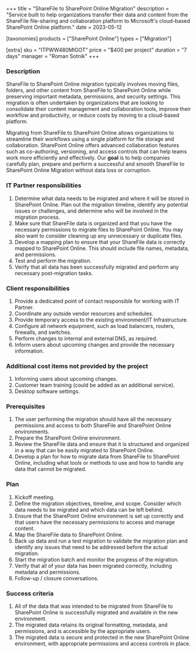 +++
title = "ShareFile to SharePoint Online Migration"
description = "Service built to help organizations transfer their data and content from the ShareFile file-sharing and collaboration platform to Microsoft's cloud-based SharePoint Online platform."
date = 2023-05-12

[taxonomies]
products = ["SharePoint Online"]
types = ["Migration"]

[extra]
sku = "ITPWW480MIGOT"
price = "$400 per project"
duration = "7 days"
manager = "Roman Sotnik"
+++

### Description

ShareFile to SharePoint Online migration typically involves moving files, folders, and other content from ShareFile to SharePoint Online while preserving important metadata, permissions, and security settings. This migration is often undertaken by organizations that are looking to consolidate their content management and collaboration tools, improve their workflow and productivity, or reduce costs by moving to a cloud-based platform.  

Migrating from ShareFile to SharePoint Online allows organizations to streamline their workflows using a single platform for file storage and collaboration. SharePoint Online offers advanced collaboration features such as co-authoring, versioning, and access controls that can help teams work more efficiently and effectively. Our **goal** is to help companies carefully plan, prepare and perform a successful and smooth ShareFile to SharePoint Online Migration without data loss or corruption. 

### IT Partner responsibilities 

1. Determine what data needs to be migrated and where it will be stored in SharePoint Online. Plan out the migration timeline, identify any potential issues or challenges, and determine who will be involved in the migration process. 
2. Make sure that ShareFile data is organized and that you have the necessary permissions to migrate files to SharePoint Online. You may also want to consider cleaning up any unnecessary or duplicate files. 
3. Develop a mapping plan to ensure that your ShareFile data is correctly mapped to SharePoint Online. This should include file names, metadata, and permissions. 
4. Test and perform the migration. 
5. Verify that all data has been successfully migrated and perform any necessary post-migration tasks. 

### Client responsibilities 

1. Provide a dedicated point of contact responsible for working with IT Partner. 
2. Coordinate any outside vendor resources and schedules. 
3. Provide temporary access to the existing environment/IT Infrastructure. 
4. Configure all network equipment, such as load balancers, routers, firewalls, and switches. 
5. Perform changes to internal and external DNS, as required. 
6. Inform users about upcoming changes and provide the necessary information. 

### Additional cost items not provided by the project  

1. Informing users about upcoming changes. 
2. Customer team training (could be added as an additional service). 
3. Desktop software settings. 

### Prerequisites 

1. The user performing the migration should have all the necessary permissions and access to both ShareFile and SharePoint Online environments. 
2. Prepare the SharePoint Online environment. 
3. Review the ShareFile data and ensure that it is structured and organized in a way that can be easily migrated to SharePoint Online. 
4. Develop a plan for how to migrate data from ShareFile to SharePoint Online, including what tools or methods to use and how to handle any data that cannot be migrated. 

### Plan

1. Kickoff meeting.
2. Define the migration objectives, timeline, and scope. Consider which data needs to be migrated and which data can be left behind. 
3. Ensure that the SharePoint Online environment is set up correctly and that users have the necessary permissions to access and manage content. 
4. Map the ShareFile data to SharePoint Online. 
5. Back up data and run a test migration to validate the migration plan and identify any issues that need to be addressed before the actual migration. 
6. Start the migration batch and monitor the progress of the migration.   
7. Verify that all of your data has been migrated correctly, including metadata and permissions. 
8. Follow-up / closure conversations. 

### Success criteria    

1. All of the data that was intended to be migrated from ShareFile to SharePoint Online is successfully migrated and available in the new environment. 
2. The migrated data retains its original formatting, metadata, and permissions, and is accessible by the appropriate users. 
3. The migrated data is secure and protected in the new SharePoint Online environment, with appropriate permissions and access controls in place. 